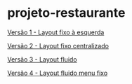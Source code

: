 # projeto-restaurante

<a href="https://onyxie.github.io/v1%20-%20Layout%20fixo%20a%20esquerda/index.html" target="_blank">Versão 1 - Layout fixo à esquerda</a>

<a href="https://onyxie.github.io/v2%20-Layout%20fixo%20centralizado/index.html" target="_blank">Versão 2 - Layout fixo centralizado</a>

<a href="https://onyxie.github.io/v3%20-%20Layout%20flu%C3%ADdo/" target="_blank">Versão 3 - Layout fluido</a>

<a href="https://onyxie.github.io/v4%20-%20Layout%20menu%20fixo%20conte%C3%BAdo%20flu%C3%ADdo/" target="_blank">Versão 4 - Layout fluido menu fixo</a>
